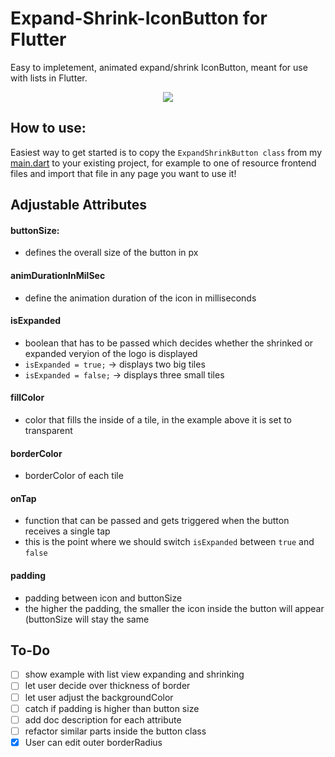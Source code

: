 # Expand-Shrink-IconButton for Flutter
Easy to impletement, animated expand/shrink IconButton, meant for use with lists in Flutter.

<p align="center">
  <img src="https://github.com/HartP97/Expand-Shrink-IconButton-for-Flutter/blob/master/expand-shrink-icon.gif">
</p>

## How to use:

Easiest way to get started is to copy the `ExpandShrinkButton class` from my [main.dart](https://github.com/HartP97/Expand-Shrink-IconButton-for-Flutter/blob/master/main.dart) to your existing project, for example to one of resource frontend files and import that file in any page you want to use it! 

## Adjustable Attributes

#### buttonSize:
- defines the overall size of the button in px

#### animDurationInMilSec
- define the animation duration of the icon in milliseconds

#### isExpanded
- boolean that has to be passed which decides whether the shrinked or expanded veryion of the logo is displayed
- `isExpanded = true;` -> displays two big tiles
- `isExpanded = false;` -> displays three small tiles

#### fillColor
- color that fills the inside of a tile, in the example above it is set to transparent

#### borderColor
- borderColor of each tile

#### onTap
- function that can be passed and gets triggered when the button receives a single tap
- this is the point where we should switch `isExpanded` between `true` and `false`

#### padding
- padding between icon and buttonSize
- the higher the padding, the smaller the icon inside the button will appear (buttonSize will stay the same


## To-Do
- [ ] show example with list view expanding and shrinking
- [ ] let user decide over thickness of border
- [ ] let user adjust the backgroundColor
- [ ] catch if padding is higher than button size
- [ ] add doc description for each attribute
- [ ] refactor similar parts inside the button class
- [x] User can edit outer borderRadius
